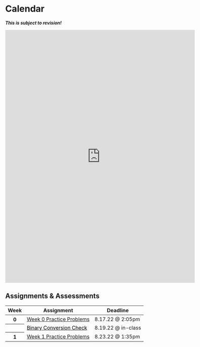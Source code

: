 
# Calendar

***This is subject to revision!***

<iframe src="https://calendar.google.com/calendar/embed?height=600&wkst=1&bgcolor=%23ffffff&ctz=America%2FNew_York&showTitle=1&showPrint=1&showCalendars=0&src=Y19idnNscDRuMmE1OGVxMHNsa3IwaDRlMGozb0Bncm91cC5jYWxlbmRhci5nb29nbGUuY29t&color=%233F51B5" style="border-width:0" width="600" height="800" frameborder="0" scrolling="no"></iframe>

## Assignments & Assessments

<table class="table table-striped table-hover">
    <thead>
        <tr>
            <th scope="col">Week</th>
            <th scope="col">Assignment</th>
            <th scope="col">Deadline</th>
        </tr>
    </thead>
    <tbody>
        <tr>
            <th scope="row">0</th>
            <td><a class="btn btn-link" tabindex="-1" href="https://github.com/APCSP-SLCA/Weekly-Assignments/raw/main/Week%200%20Assignments/Week%200%20Practice%20Problems.zip">Week 0 Practice Problems</a></td>
            <td>8.17.22 @ 2:05pm</td>
        </tr>
        <tr>
            <th scope="row"></th>
            <td><a class="btn btn-link disabled" style="color: black;" tabindex="-1" href="#">Binary Conversion Check</a></td>
            <td>8.19.22 @ in-class</td>
        </tr>
        <tr>
            <th scope="row">1</th>
            <td><a class="btn btn-link" tabindex="-1" href="https://github.com/APCSP-SLCA/Weekly-Assignments/raw/main/Week%201%20Assignments/week_1_practice.pdf">Week 1 Practice Problems</a></td>
            <td>8.23.22 @ 1:35pm</td>
        </tr>
    </tbody>
</table>
